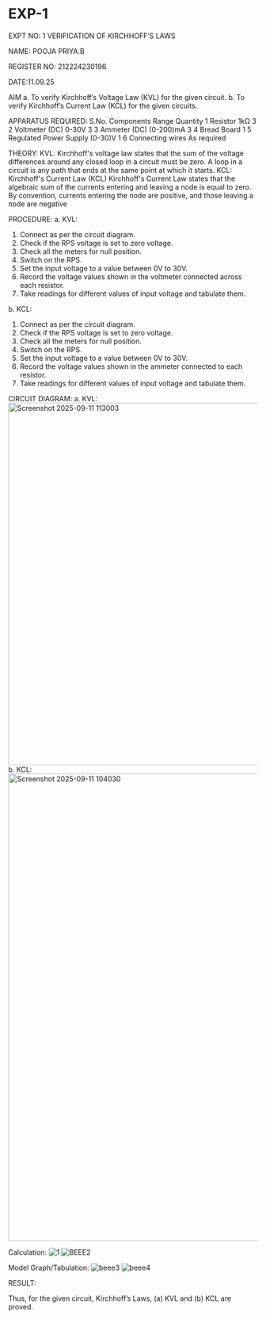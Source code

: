 # EXP-1
EXPT NO: 1	VERIFICATION OF KIRCHHOFF’S LAWS


NAME: POOJA PRIYA.B

REGISTER NO: 212224230196

DATE:11.09.25

AIM
a.   To verify Kirchhoff’s Voltage Law (KVL) for the given circuit. 
b.   To verify Kirchhoff’s Current Law (KCL) for the given circuits.

APPARATUS REQUIRED:
S.No.	Components	Range	Quantity
1	Resistor	1kΩ	3
2	Voltmeter (DC)	0-30V	3
3	Ammeter (DC)	(0-200)mA	3
4	Bread Board		1
5	Regulated Power Supply	(0-30)V	1
6	Connecting wires		As required

THEORY:
KVL: Kirchhoff's voltage law states that the sum of the voltage differences around any closed loop in a circuit must be zero. A loop in a circuit is any path that ends at the same point at which it starts.
KCL:
Kirchhoff's Current Law (KCL) Kirchhoff's Current Law states that the algebraic sum of the currents entering and leaving a node is equal to zero. By convention, currents entering the node are positive, and those leaving a node are negative


PROCEDURE:
a.   KVL:
1.   Connect as per the circuit diagram.
2.   Check if the RPS voltage is set to zero voltage.
3.   Check all the meters for null position.
4.   Switch on the RPS.
5.   Set the input voltage to a value between 0V to 30V.
6.   Record the voltage values shown in the voltmeter connected across each resistor.
7.   Take readings for different values of input voltage and tabulate them.


b.  KCL:
1.   Connect as per the circuit diagram.
2.   Check if the RPS voltage is set to zero voltage.
3.   Check all the meters for null position.
4.   Switch on the RPS.
5.   Set the input voltage to a value between 0V to 30V.
6.   Record the voltage values shown in the ammeter connected to each resistor.
7.   Take readings for different values of input voltage and tabulate them. 


CIRCUIT DIAGRAM:
a.   KVL:
<img width="1056" height="731" alt="Screenshot 2025-09-11 113003" src="https://github.com/user-attachments/assets/9ccbb427-dc75-4e2d-a058-4396d0edb2dc" />
b.  KCL:
<img width="1438" height="943" alt="Screenshot 2025-09-11 104030" src="https://github.com/user-attachments/assets/c05b09ba-0c37-419a-b15f-cd2f287b616d" />


Calculation:
![1](https://github.com/user-attachments/assets/9d5817c5-d452-401a-8c9b-3074ba09a37d)
![BEEE2](https://github.com/user-attachments/assets/a1352189-4a0e-42c6-af7d-2faad9b11634)


Model Graph/Tabulation:
![beee3](https://github.com/user-attachments/assets/0e01c128-c57a-4ab6-b474-556cd8222f4a)
![beee4](https://github.com/user-attachments/assets/17586237-41ad-44ad-a481-bd98cc6c1a79)

RESULT:

Thus, for the given circuit, Kirchhoff’s Laws, (a) KVL and (b) KCL are proved.
